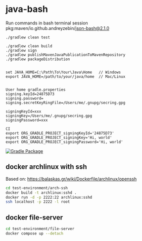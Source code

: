 # java-bash
Run commands in bash terminal session
pkg:maven/io.github.andreyzebin/json-bash@2.1.0

```
./gradlew clean test

./gradlew clean build
./gradlew sign
./gradlew publishMavenJavaPublicationToMavenRepository
./gradlew packageDistribution

```

```

set JAVA_HOME=C:\Path\To\Your\Java\Home   // Windows
export JAVA_HOME=/path/to/your/java/home  // Mac/Linux


User home gradle.properties
signing.keyId=24875D73
signing.password=
signing.secretKeyRingFile=/Users/me/.gnupg/secring.gpg

signingKeyId=xxx
signingKey=/Users/me/.gnupg/secring.gpg
signingPassword=xxx

CI
export ORG_GRADLE_PROJECT_signingKeyId='24875D73'
export ORG_GRADLE_PROJECT_signingKey='Hi, world'
export ORG_GRADLE_PROJECT_signingPassword='Hi, world'

```

[![Gradle Package](https://github.com/andreyzebin/java-bash/actions/workflows/gradle-publish.yml/badge.svg)](https://github.com/andreyzebin/java-bash/actions/workflows/gradle-publish.yml)




## docker archlinux with ssh
Based on: https://balaskas.gr/wiki/Dockerfile/archlinux/openssh


```bash
cd test-environment/arch-ssh
docker build -t archlinux:sshd .
docker run -d -p 2222:22 archlinux:sshd
ssh localhost -p 2222 -l root 
```

## docker file-server

```bash
cd test-environment/file-server
docker compose up --detach
```